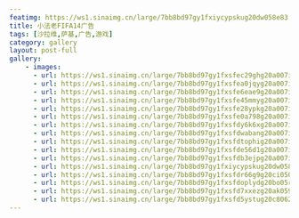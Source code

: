 ```yaml
---
featimg: https://ws1.sinaimg.cn/large/7bb8bd97gy1fxiycypskug20dw058e83.gif
title: 小法老FIFA14广告
tags: [沙拉维,萨基,广告,游戏]
category: gallery
layout: post-full
gallery:
    - images:
      - url: https://ws1.sinaimg.cn/large/7bb8bd97gy1fxsfec29ghg20a007ie83.gif
      - url: https://ws1.sinaimg.cn/large/7bb8bd97gy1fxsfea0jqyg20a007i4qr.gif
      - url: https://ws1.sinaimg.cn/large/7bb8bd97gy1fxsfe6eae9g20a007ix6r.gif
      - url: https://ws1.sinaimg.cn/large/7bb8bd97gy1fxsfe45mmyg20a007iu0y.gif
      - url: https://ws1.sinaimg.cn/large/7bb8bd97gy1fxsfe28ypkg20a007inpf.gif
      - url: https://ws1.sinaimg.cn/large/7bb8bd97gy1fxsfe0a798g20a007inpf.gif
      - url: https://ws1.sinaimg.cn/large/7bb8bd97gy1fxsfdy6k6xg20a007i1kz.gif
      - url: https://ws1.sinaimg.cn/large/7bb8bd97gy1fxsfdwabang20a007inpf.gif
      - url: https://ws1.sinaimg.cn/large/7bb8bd97gy1fxsfdtophig20a007ikjn.gif
      - url: https://ws1.sinaimg.cn/large/7bb8bd97gy1fxsfde56d1g20a007inpf.gif
      - url: https://ws1.sinaimg.cn/large/7bb8bd97gy1fxsfdb3ejpg20a007ikjn.gif
      - url: https://ws1.sinaimg.cn/large/7bb8bd97gy1fxiycypskug20dw058e83.gif
      - url: https://ws1.sinaimg.cn/large/7bb8bd97gy1fxsfdr66g9g20ci050x6r.gif
      - url: https://ws1.sinaimg.cn/large/7bb8bd97gy1fxsfdoplydg20bo05r4qs.gif
      - url: https://ws1.sinaimg.cn/large/7bb8bd97gy1fxsfd7xxezg20ak059npf.gif
      - url: https://ws1.sinaimg.cn/large/7bb8bd97gy1fxsfd5ystug20c8062qv7.gif
---
```

